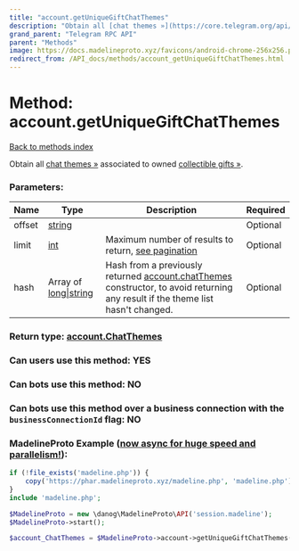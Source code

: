 ```yaml
---
title: "account.getUniqueGiftChatThemes"
description: "Obtain all [chat themes »](https://core.telegram.org/api/themes#chat-themes) associated to owned [collectible gifts »](https://core.telegram.org/api/gifts#collectible-gifts)."
grand_parent: "Telegram RPC API"
parent: "Methods"
image: https://docs.madelineproto.xyz/favicons/android-chrome-256x256.png
redirect_from: /API_docs/methods/account_getUniqueGiftChatThemes.html
---
```

# Method: account.getUniqueGiftChatThemes
[Back to methods index](index.html)



Obtain all [chat themes »](https://core.telegram.org/api/themes#chat-themes) associated to owned [collectible gifts »](https://core.telegram.org/api/gifts#collectible-gifts).

### Parameters:

| Name     |    Type       | Description | Required |
|----------|---------------|-------------|----------|
|offset|[string](/API_docs/types/string.html) |  | Optional|
|limit|[int](/API_docs/types/int.html) | Maximum number of results to return, [see pagination](https://core.telegram.org/api/offsets) | Optional|
|hash|Array of [long\|string](/API_docs/types/long\|string.html) | Hash from a previously returned [account.chatThemes](../constructors/account.chatThemes.html) constructor, to avoid returning any result if the theme list hasn't changed. | Optional|


### Return type: [account.ChatThemes](/API_docs/types/account.ChatThemes.html)

### Can users use this method: **YES**


### Can bots use this method: **NO**


### Can bots use this method over a business connection with the `businessConnectionId` flag: **NO**


### MadelineProto Example ([now async for huge speed and parallelism!](https://docs.madelineproto.xyz/docs/ASYNC.html)):


```php
if (!file_exists('madeline.php')) {
    copy('https://phar.madelineproto.xyz/madeline.php', 'madeline.php');
}
include 'madeline.php';

$MadelineProto = new \danog\MadelineProto\API('session.madeline');
$MadelineProto->start();

$account_ChatThemes = $MadelineProto->account->getUniqueGiftChatThemes(offset: 'string', limit: $int, hash: [$long\|string, $long\|string], );
```

